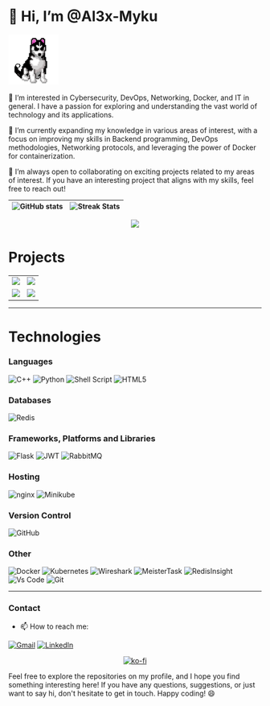 # 👋 Hi, I’m @Al3x-Myku
<img src="https://github.com/Al3x-Myku/Al3x-Myku/blob/master/photos/DOG.png" width="100">


 👀 I’m interested in Cybersecurity, DevOps, Networking, Docker, and IT in general.
  I have a passion for exploring and understanding the vast world of technology and its applications.
  

🌱 I’m currently expanding my knowledge in various areas of interest, with a focus on improving my skills in
  Backend programming, DevOps methodologies, Networking protocols, and leveraging the power of Docker for containerization.
  

💞️ I’m always open to collaborating on exciting projects related to my areas of interest.
  If you have an interesting project that aligns with my skills, feel free to reach out!

| ![GitHub stats](https://github-readme-stats.vercel.app/api?username=Al3x-Myku&show_icons=true&count_private=true&hide_border=true&theme=radical) | ![Streak Stats](https://github-readme-streak-stats.herokuapp.com/?user=Al3x-Myku&include_all_commits=true&hide_border=true&theme=radical) |
|:---:|:---:|


 <p align="center">
	<img width="450em" src="https://github-readme-stats.vercel.app/api/top-langs/?username=Al3x-Myku&layout=compact&custom_title=Most%20used%20languages&langs_count=10&include_all_commits=true&hide_progress=false&hide_border=false&theme=radical&hide=">
</p>



# Projects
<p align="centre">
 <table>
        <tr>
            <td align="center">
                <a href="https://github.com/FacyOrg/FacyBackend-DevOps">
                    <img width="450em" src="https://github-readme-stats.vercel.app/api/pin/?username=FacyOrg&repo=FacyBackend-DevOps&hide_border=true&theme=radical">
                </a>
            </td>
            <td align="center">
                <a href="https://github.com/Al3x-Myku/PassManager">
                    <img width="450em" src="https://github-readme-stats.vercel.app/api/pin/?username=Al3x-Myku&repo=PassManager&hide_border=true&theme=radical">
                </a>
            </td>
        </tr>
	 <tr>
	    <td align="center">
		<a href="https://github.com/Al3x-Myku/Data">
			 <img width="450em" src="https://github-readme-stats.vercel.app/api/pin/?username=Al3x-Myku&repo=Data&hide_border=true&theme=radical">
		</a>
	    </td>
	<td align="centre">
 		<a href="https://github.com/Al3x-Myku/web-login">
   			 <img width="450em" src="https://github-readme-stats.vercel.app/api/pin/?username=Al3x-Myku&repo=web-login&hide_border=true&theme=radical">
		</a>
	</td>

   </tr>
	 </table>
</p>

---

# Technologies
### Languages
![C++](https://img.shields.io/badge/c++-%2300599C.svg?style=for-the-badge&logo=c%2B%2B&logoColor=white)
![Python](https://img.shields.io/badge/python-3670A0?style=for-the-badge&logo=python&logoColor=ffdd54)
![Shell Script](https://img.shields.io/badge/shell_script-%23121011.svg?style=for-the-badge&logo=gnu-bash&logoColor=white)
![HTML5](https://img.shields.io/badge/html5-%23E34F26.svg?style=for-the-badge&logo=html5&logoColor=white)
### Databases
![Redis](https://img.shields.io/badge/redis-%23DD0031.svg?style=for-the-badge&logo=redis&logoColor=white)
### Frameworks, Platforms and Libraries
![Flask](https://img.shields.io/badge/flask-%23000.svg?style=for-the-badge&logo=flask&logoColor=white)
![JWT](https://img.shields.io/badge/JWT-black?style=for-the-badge&logo=JSON%20web%20tokens)
![RabbitMQ](https://img.shields.io/badge/Rabbitmq-FF6600?style=for-the-badge&logo=rabbitmq&logoColor=white)
### Hosting
![nginx](https://img.shields.io/badge/NGINX-009639.svg?style=for-the-badge&logo=nginx&logoColor=white)
![Minikube](https://img.shields.io/badge/Minikube-3970e4.svg?style=for-the-badge&logo=Kubernetes&logoColor=white)
### Version Control
![GitHub](https://img.shields.io/badge/GitHub-181717?style=for-the-badge&logo=github&logoColor=white)
### Other
![Docker](https://img.shields.io/badge/docker-%230db7ed.svg?style=for-the-badge&logo=docker&logoColor=white)
![Kubernetes](https://img.shields.io/badge/kubernetes-%23326ce5.svg?style=for-the-badge&logo=kubernetes&logoColor=white)
![Wireshark](https://img.shields.io/badge/Wireshark-1679A7?style=for-the-badge&logo=wireshark&logoColor=white)
![MeisterTask](https://img.shields.io/badge/meistertask-%230A0FFF.svg?style=for-the-badge&logo=trello&logoColor=white)
![RedisInsight](https://img.shields.io/badge/RedisInsight-%23DD0031.svg?style=for-the-badge&logo=redis&logoColor=white)
![Vs Code](https://img.shields.io/badge/Vs%20Code-0078d7.svg?style=for-the-badge&logo=visual-studio-code&logoColor=white")
![Git](https://img.shields.io/badge/git-gray.svg?style=for-the-badge&logo=git&logoColor=white")

--- 

### Contact
- 📫 How to reach me:
<p>
	<a href="mailto:micu.georgealexandru@gmail.com"><img img src="https://img.shields.io/badge/gmail-%23EA4335.svg?style=for-the-badge&logo=gmail&logoColor=white" alt="Gmail"/></a>
	<a href="https://www.linkedin.com/in/micu-george-alexandru-493b701ba/"><img src="https://img.shields.io/badge/linkedin-%230A66C2.svg?style=for-the-badge&logo=linkedin&logoColor=white" alt="LinkedIn"/></a>

<p align="center">
  <a href="https://ko-fi.com/G2G3UUBIU">
    <img src="https://ko-fi.com/img/githubbutton_sm.svg" alt="ko-fi">
  </a>
</p>




Feel free to explore the repositories on my profile, and I hope you find something interesting here! If you have any questions, suggestions, or just want to say hi, don't hesitate to get in touch. Happy coding! 😄

<!---
Al3x-Myku/Al3x-Myku is a ✨ special ✨ repository because its `README.md` (this file) appears on your GitHub profile.
You can click the Preview link to take a look at your changes.
--->
